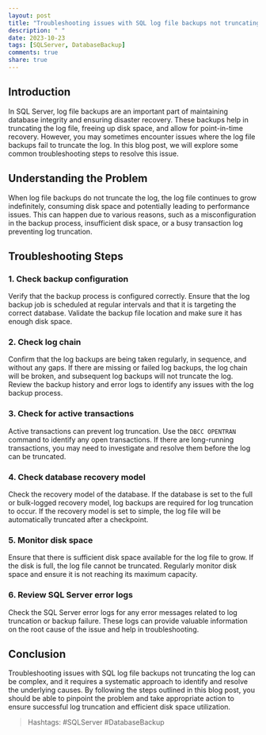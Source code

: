 ```yaml
---
layout: post
title: "Troubleshooting issues with SQL log file backups not truncating the log"
description: " "
date: 2023-10-23
tags: [SQLServer, DatabaseBackup]
comments: true
share: true
---
```


## Introduction
In SQL Server, log file backups are an important part of maintaining database integrity and ensuring disaster recovery. These backups help in truncating the log file, freeing up disk space, and allow for point-in-time recovery. However, you may sometimes encounter issues where the log file backups fail to truncate the log. In this blog post, we will explore some common troubleshooting steps to resolve this issue.

## Understanding the Problem
When log file backups do not truncate the log, the log file continues to grow indefinitely, consuming disk space and potentially leading to performance issues. This can happen due to various reasons, such as a misconfiguration in the backup process, insufficient disk space, or a busy transaction log preventing log truncation.

## Troubleshooting Steps

### 1. Check backup configuration
Verify that the backup process is configured correctly. Ensure that the log backup job is scheduled at regular intervals and that it is targeting the correct database. Validate the backup file location and make sure it has enough disk space.

### 2. Check log chain
Confirm that the log backups are being taken regularly, in sequence, and without any gaps. If there are missing or failed log backups, the log chain will be broken, and subsequent log backups will not truncate the log. Review the backup history and error logs to identify any issues with the log backup process.

### 3. Check for active transactions
Active transactions can prevent log truncation. Use the `DBCC OPENTRAN` command to identify any open transactions. If there are long-running transactions, you may need to investigate and resolve them before the log can be truncated.

### 4. Check database recovery model
Check the recovery model of the database. If the database is set to the full or bulk-logged recovery model, log backups are required for log truncation to occur. If the recovery model is set to simple, the log file will be automatically truncated after a checkpoint.

### 5. Monitor disk space
Ensure that there is sufficient disk space available for the log file to grow. If the disk is full, the log file cannot be truncated. Regularly monitor disk space and ensure it is not reaching its maximum capacity.

### 6. Review SQL Server error logs
Check the SQL Server error logs for any error messages related to log truncation or backup failure. These logs can provide valuable information on the root cause of the issue and help in troubleshooting.

## Conclusion
Troubleshooting issues with SQL log file backups not truncating the log can be complex, and it requires a systematic approach to identify and resolve the underlying causes. By following the steps outlined in this blog post, you should be able to pinpoint the problem and take appropriate action to ensure successful log truncation and efficient disk space utilization.

> Hashtags: #SQLServer #DatabaseBackup